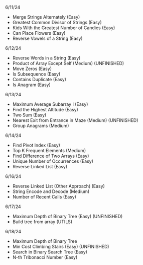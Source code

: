 6/11/24

- Merge Strings Alternately (Easy)
- Greatest Common Divisor of Strings (Easy)
- Kids With the Greatest Number of Candies (Easy)
- Can Place Flowers (Easy)
- Reverse Vowels of a String (Easy)

6/12/24

- Reverse Words in a String (Easy)
- Product of Array Except Self (Medium) (UNFINISHED)
- Move Zeros (Easy)
- Is Subsequence (Easy)
- Contains Duplicate (Easy)
- Is Anagram (Easy)

6/13/24

- Maximum Average Subarray I (Easy)
- Find the Highest Altitude (Easy)
- Two Sum (Easy)
- Nearest Exit from Entrance in Maze (Medium) (UNFINISHED)
- Group Anagrams (Medium)

6/14/24

- Find Pivot Index (Easy)
- Top K Frequent Elements (Medium)
- Find Difference of Two Arrays (Easy)
- Unique Number of Occurrences (Easy)
- Reverse Linked List (Easy)

6/16/24

- Reverse Linked List (Other Approach) (Easy)
- String Encode and Decode (Medium)
- Number of Recent Calls (Easy)

6/17/24

- Maximum Depth of Binary Tree (Easy) (UNFINISHED)
- Build tree from array (UTILS)

6/18/24

- Maximum Depth of Binary Tree
- Min Cost Climbing Stairs (Easy) (UNFINISHED)
- Search in Binary Search Tree (Easy)
- N-th Tribonacci Number (Easy)
